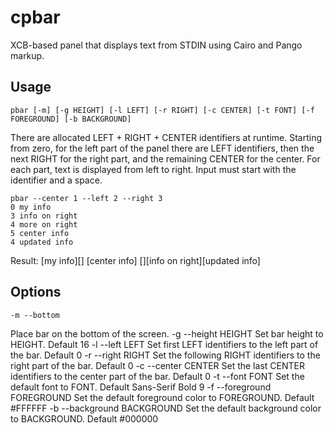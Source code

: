 cpbar
=====

XCB-based panel that displays text from STDIN using Cairo and Pango markup.

Usage
-----

	pbar [-m] [-g HEIGHT] [-l LEFT] [-r RIGHT] [-c CENTER] [-t FONT] [-f FOREGROUND] [-b BACKGROUND]

There are allocated LEFT + RIGHT + CENTER identifiers at runtime.
Starting from zero, for the left part of the panel there are LEFT identifiers,
then the next RIGHT for the right part, and the remaining CENTER for the center.
For each part, text is displayed from left to right.
Input must start with the identifier and a space.

	pbar --center 1 --left 2 --right 3
	0 my info
	3 info on right
	4 more on right
	5 center info
	4 updated info

Result:
	\[my info\]\[\]			\[center info\]		\[\]\[info on right\]\[updated info\]

Options
-------

	-m --bottom
Place bar on the bottom of the screen.
	-g --height HEIGHT
Set bar height to HEIGHT. Default 16
	-l --left
LEFT Set first LEFT identifiers to the left part of the bar. Default 0
	-r --right
RIGHT Set the following RIGHT identifiers to the right part of the bar. Default 0
	-c --center
CENTER Set the last CENTER identifiers to the center part of the bar. Default 0
	-t --font
FONT Set the default font to FONT. Default Sans-Serif Bold 9
	-f --foreground
FOREGROUND Set the default foreground color to FOREGROUND. Default #FFFFFF
	-b --background
BACKGROUND Set the default background color to BACKGROUND. Default #000000
